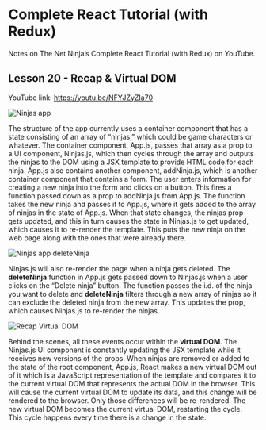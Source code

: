 # Complete React Tutorial (with Redux)

Notes on The Net Ninja’s Complete React Tutorial (with Redux) on YouTube.

## Lesson 20 - Recap & Virtual DOM

YouTube link: https://youtu.be/NFYJZyZIa70

![Ninjas app](https://user-images.githubusercontent.com/29614473/62326174-52c5cc00-b462-11e9-8daf-a07ea813439d.png)

The structure of the app currently uses a container component that has a state consisting of an array of “ninjas,” which could be game characters or whatever. The container component, App.js, passes that array as a prop to a UI component, Ninjas.js, which then cycles through the array and outputs the ninjas to the DOM using a JSX template to provide HTML code for each ninja. App.js also contains another component, addNinja.js, which is another container component that contains a form. The user enters information for creating a new ninja into the form and clicks on a button. This fires a function passed down as a prop to addNinja.js from App.js. The function takes the new ninja and passes it to App.js, where it gets added to the array of ninjas in the state of App.js. When that state changes, the ninjas prop gets updated, and this in turn causes the state in Ninjas.js to get updated, which causes it to re-render the template. This puts the new ninja on the web page along with the ones that were already there.

![Ninjas app deleteNinja](https://user-images.githubusercontent.com/29614473/62326257-84d72e00-b462-11e9-9af7-a300c02bc842.png)

Ninjas.js will also re-render the page when a ninja gets deleted. The __deleteNinja__ function in App.js gets passed down to Ninjas.js when a user clicks on the “Delete ninja” button. The function passes the i.d. of the ninja you want to delete and __deleteNinja__ filters through a new array of ninjas so it can exclude the deleted ninja from the new array. This updates the prop, which causes Ninjas.js to re-render the ninjas.

![Recap   Virtual DOM](https://user-images.githubusercontent.com/29614473/62326313-a33d2980-b462-11e9-8c80-93887f3335e0.png)

Behind the scenes, all these events occur within the __virtual DOM__. The Ninjas.js UI component is constantly updating the JSX template while it receives new versions of the props. When ninjas are removed or added to the state of the root component, App.js, React makes a new virtual DOM out of it which is a JavaScript representation of the template and compares it to the current virtual DOM that represents the actual DOM in the browser. This will cause the current virtual DOM to update its data, and this change will be rendered to the browser. Only those differences will be re-rendered. The new virtual DOM becomes the current virtual DOM, restarting the cycle. This cycle happens every time there is a change in the state.
